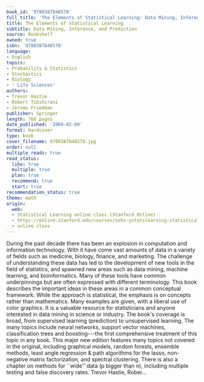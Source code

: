 ```yaml
---
book_id: '9780387848570'
full_title: 'The Elements of Statistical Learning: Data Mining, Inference, and Prediction'
title: The Elements of Statistical Learning
subtitle: Data Mining, Inference, and Prediction
source: Bookshelf
owned: true
isbn: '9780387848570'
language:
- English
topics:
- Probability & Statistics
- Stochastics
- Biology
- ' Life Sciences'
authors:
- Trevor Hastie
- Robert Tibshirani
- Jerome Friedman
publisher: Springer
length: 768 pages
date_published: '2009-02-09'
format: Hardcover
type: book
cover_filename: 9780387848570.jpg
order: null
multiple_reads: true
read_status:
  like: true
  multiple: true
  plan: true
  recommend: true
  start: true
recommendation_status: true
theme: math
origin:
  web:
  - Statistical Learning online class (Stanford Online)
  - https://online.stanford.edu/courses/sohs-ystatslearning-statistical-learning
  - online class
---
```

During the past decade there has been an explosion in computation and information technology. With it have come vast amounts of data in a variety of fields such as medicine, biology, finance, and marketing. The challenge of understanding these data has led to the development of new tools in the field of statistics, and spawned new areas such as data mining, machine learning, and bioinformatics. Many of these tools have common underpinnings but are often expressed with different terminology. This book describes the important ideas in these areas in a common conceptual framework. While the approach is statistical, the emphasis is on concepts rather than mathematics. Many examples are given, with a liberal use of color graphics. It is a valuable resource for statisticians and anyone interested in data mining in science or industry. The book's coverage is broad, from supervised learning (prediction) to unsupervised learning. The many topics include neural networks, support vector machines, classification trees and boosting---the first comprehensive treatment of this topic in any book.
This major new edition features many topics not covered in the original, including graphical models, random forests, ensemble methods, least angle regression & path algorithms for the lasso, non-negative matrix factorization, and spectral clustering. There is also a chapter on methods for ``wide'' data (p bigger than n), including multiple testing and false discovery rates.
Trevor Hastie, Rober...
